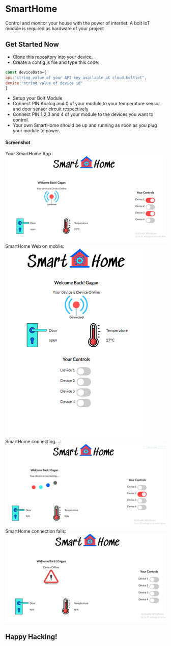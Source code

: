 # SmartHome
Control and monitor your house with the power of internet. A bolt IoT  module is required as hardware of your project
## Get Started Now
* Clone this repository into your device.
* Create a config.js file and type this code:
```javascript
const deviceData={
api:"string value of your API key available at cloud.boltiot",
device:"string value of device id"
}
```
* Setup your Bolt Module
* Connect PIN Analog and 0 of your module to your temperature sensor and door sensor circuit respectively
* Connect PIN 1,2,3 and 4 of your module to the devices you want to control.
* Your own SmartHome should be up and running as soon as you plug your module to power. 
#### Screenshot
Your SmartHome App
![Screenshot PC](/screenshots/desktopSmartHome.png)
SmartHome Web on moblie:
![Screenshot PC](/screenshots/SmartHome.png)
SmartHome connecting....:
![Screenshot PC](/screenshots/connecting.png)
SmartHome connection fails:
![Screenshot PC](/screenshots/fail.png)

## Happy Hacking!